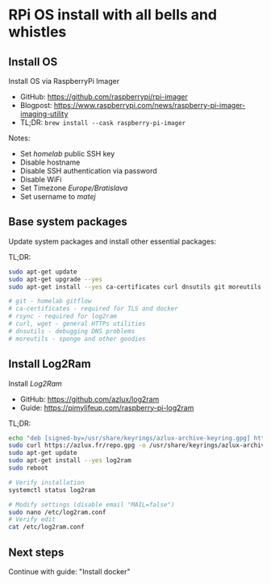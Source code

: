# RPi OS install with all bells and whistles

## Install OS

Install OS via RaspberryPi Imager

- GitHub: <https://github.com/raspberrypi/rpi-imager>
- Blogpost: <https://www.raspberrypi.com/news/raspberry-pi-imager-imaging-utility>
- TL;DR: `brew install --cask raspberry-pi-imager`

Notes:

- Set _homelab_ public SSH key
- Disable hostname
- Disable SSH authentication via password
- Disable WiFi
- Set Timezone _Europe/Bratislava_
- Set username to _matej_

## Base system packages

Update system packages and install other essential packages:

TL;DR:

```sh
sudo apt-get update
sudo apt-get upgrade --yes
sudo apt-get install --yes ca-certificates curl dnsutils git moreutils rsync wget

# git - homelab gitflow
# ca-certificates - required for TLS and docker
# rsync - required for log2ram
# curl, wget - general HTTPs utilities
# dnsutils - debugging DNS problems
# moreutils - sponge and other goodies
```

## Install Log2Ram

Install _Log2Ram_

- GitHub: <https://github.com/azlux/log2ram>
- Guide: <https://pimylifeup.com/raspberry-pi-log2ram>

TL;DR:

```sh
echo "deb [signed-by=/usr/share/keyrings/azlux-archive-keyring.gpg] http://packages.azlux.fr/debian/ bookworm main" | sudo tee /etc/apt/sources.list.d/azlux.list
sudo curl https://azlux.fr/repo.gpg -o /usr/share/keyrings/azlux-archive-keyring.gpg
sudo apt-get update
sudo apt-get install --yes log2ram
sudo reboot

# Verify installation
systemctl status log2ram

# Modify settings (disable email "MAIL=false")
sudo nano /etc/log2ram.conf
# Verify edit
cat /etc/log2ram.conf
```

## Next steps

Continue with guide: "Install docker"
